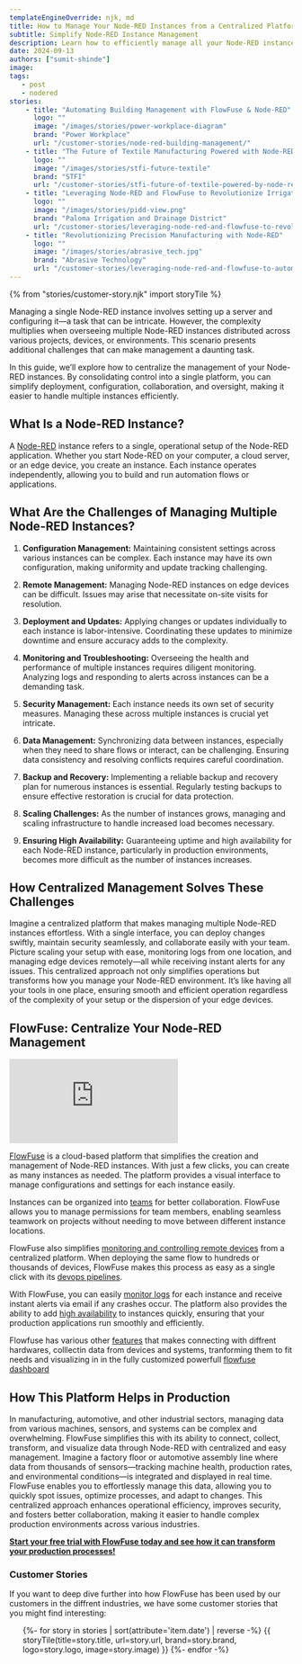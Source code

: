 ```yaml
---
templateEngineOverride: njk, md
title: How to Manage Your Node-RED Instances from a Centralized Platform
subtitle: Simplify Node-RED Instance Management
description: Learn how to efficiently manage all your Node-RED instances from a single location with FlowFuse, enhancing oversight and streamlining operations.
date: 2024-09-13
authors: ["sumit-shinde"]
image: 
tags:
   - post
   - nodered
stories:
    - title: "Automating Building Management with FlowFuse & Node-RED"
      logo: ""
      image: "/images/stories/power-workplace-diagram"
      brand: "Power Workplace"
      url: "/customer-stories/node-red-building-management/"
    - title: "The Future of Textile Manufacturing Powered with Node-RED"
      logo: ""
      image: "/images/stories/stfi-future-textile"
      brand: "STFI"
      url: "/customer-stories/stfi-future-of-textile-powered-by-node-red/"
    - title: "Leveraging Node-RED and FlowFuse to Revolutionize Irrigation"
      logo: ""
      image: "/images/stories/pidd-view.png"
      brand: "Paloma Irrigation and Drainage District"
      url: "/customer-stories/leveraging-node-red-and-flowfuse-to-revolutionize-irrigation"
    - title: "Revolutionizing Precision Manufacturing with Node-RED"
      logo: ""
      image: "/images/stories/abrasive_tech.jpg"
      brand: "Abrasive Technology"
      url: "/customer-stories/leveraging-node-red-and-flowfuse-to-automate-precision-manufacturing"
---
```


{% from "stories/customer-story.njk" import storyTile %}

Managing a single Node-RED instance involves setting up a server and configuring it—a task that can be intricate. However, the complexity multiplies when overseeing multiple Node-RED instances distributed across various projects, devices, or environments. This scenario presents additional challenges that can make management a daunting task.

In this guide, we’ll explore how to centralize the management of your Node-RED instances. By consolidating control into a single platform, you can simplify deployment, configuration, collaboration, and oversight, making it easier to handle multiple instances efficiently.

## What Is a Node-RED Instance?

A [Node-RED](/node-red/) instance refers to a single, operational setup of the Node-RED application. Whether you start Node-RED on your computer, a cloud server, or an edge device, you create an instance. Each instance operates independently, allowing you to build and run automation flows or applications.

## What Are the Challenges of Managing Multiple Node-RED Instances?

1. **Configuration Management:** Maintaining consistent settings across various instances can be complex. Each instance may have its own configuration, making uniformity and update tracking challenging.

2. **Remote Management:** Managing Node-RED instances on edge devices can be difficult. Issues may arise that necessitate on-site visits for resolution.

3. **Deployment and Updates:** Applying changes or updates individually to each instance is labor-intensive. Coordinating these updates to minimize downtime and ensure accuracy adds to the complexity.

4. **Monitoring and Troubleshooting:** Overseeing the health and performance of multiple instances requires diligent monitoring. Analyzing logs and responding to alerts across instances can be a demanding task.

5. **Security Management:** Each instance needs its own set of security measures. Managing these across multiple instances is crucial yet intricate.

6. **Data Management:** Synchronizing data between instances, especially when they need to share flows or interact, can be challenging. Ensuring data consistency and resolving conflicts requires careful coordination.

7. **Backup and Recovery:** Implementing a reliable backup and recovery plan for numerous instances is essential. Regularly testing backups to ensure effective restoration is crucial for data protection.

8. **Scaling Challenges:** As the number of instances grows, managing and scaling infrastructure to handle increased load becomes necessary.

9. **Ensuring High Availability:** Guaranteeing uptime and high availability for each Node-RED instance, particularly in production environments, becomes more difficult as the number of instances increases.

## How Centralized Management Solves These Challenges

Imagine a centralized platform that makes managing multiple Node-RED instances effortless. With a single interface, you can deploy changes swiftly, maintain security seamlessly, and collaborate easily with your team. Picture scaling your setup with ease, monitoring logs from one location, and managing edge devices remotely—all while receiving instant alerts for any issues. This centralized approach not only simplifies operations but transforms how you manage your Node-RED environment. It’s like having all your tools in one place, ensuring smooth and efficient operation regardless of the complexity of your setup or the dispersion of your edge devices.

## FlowFuse: Centralize Your Node-RED Management

<iframe class="w-full h-auto" src="https://www.youtube.com/embed/PkuCa_wB5jU?autoplay=1" frameborder="0" allow="accelerometer; clipboard-write; encrypted-media; gyroscope; picture-in-picture" allowfullscreen></iframe>

[FlowFuse](/) is a cloud-based platform that simplifies the creation and management of Node-RED instances. With just a few clicks, you can create as many instances as needed. The platform provides a visual interface to manage configurations and settings for each instance easily. 

Instances can be organized into [teams](/docs/user/team/#teams) for better collaboration. FlowFuse allows you to manage permissions for team members, enabling seamless teamwork on projects without needing to move between different instance locations.

FlowFuse also simplifies [monitoring and controlling remote devices](/solutions/device-management/) from a centralized platform. When deploying the same flow to hundreds or thousands of devices, FlowFuse makes this process as easy as a single click with its [devops pipelines](/docs/user/devops-pipelines/#devops-pipelines).

With FlowFuse, you can easily [monitor logs](/docs/user/logs/#logs) for each instance and receive instant alerts via email if any crashes occur. The platform also provides the ability to add [high availability](/docs/user/high-availability/) to instances quickly, ensuring that your production applications run smoothly and efficiently.

Flowfuse has various other [features](/product/features/) that makes connecting with diffrent hardwares, colllectin data from devices and systems, tranforming them to fit needs and visualizing in in the fully customized powerfull [flowfuse dashboard](dashboard.flowfuse.com)

## How This Platform Helps in Production

In manufacturing, automotive, and other industrial sectors, managing data from various machines, sensors, and systems can be complex and overwhelming. FlowFuse simplifies this with its ability to connect, collect, transform, and visualize data through Node-RED with centralized and easy management. Imagine a factory floor or automotive assembly line where data from thousands of sensors—tracking machine health, production rates, and environmental conditions—is integrated and displayed in real time. FlowFuse enables you to effortlessly manage this data, allowing you to quickly spot issues, optimize processes, and adapt to changes. This centralized approach enhances operational efficiency, improves security, and fosters better collaboration, making it easier to handle complex production environments across various industries.

[**Start your free trial with FlowFuse today and see how it can transform your production processes!**](https://app.flowfuse.com/account/create/)

### Customer Stories

If you want to deep dive further into how FlowFuse has been used by our customers in the diffrent industries, we have some customer stories that you might find interesting:

<ul class="grid grid-cols-1 sm:grid-cols-2 gap-4 px-0 list-none">
    {%- for story in stories | sort(attribute='item.date') | reverse -%}
    {{ storyTile(title=story.title, url=story.url, brand=story.brand, logo=story.logo, image=story.image) }}
    {%- endfor -%}
</ul>
